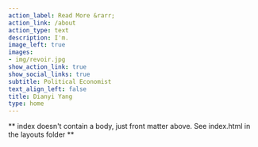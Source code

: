 ```yaml
---
action_label: Read More &rarr;
action_link: /about
action_type: text
description: I'm.
image_left: true
images:
- img/revoir.jpg
show_action_link: true
show_social_links: true
subtitle: Political Economist
text_align_left: false
title: Dianyi Yang
type: home
---
```


** index doesn't contain a body, just front matter above.
See index.html in the layouts folder **
